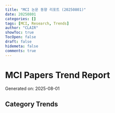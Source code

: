 ```yaml
---
title: "MCI 논문 동향 리포트 (20250801)"
date: 20250801
categories: []
tags: [MCI, Research, Trends]
author: "CLAIR"
showToc: true
TocOpen: false
draft: false
hidemeta: false
comments: true
---
```


# MCI Papers Trend Report
Generated on: 2025-08-01

## Category Trends